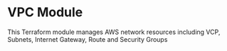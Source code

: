 # VPC Module
This Terraform module manages AWS network resources including VCP, Subnets, Internet Gateway, Route and Security Groups